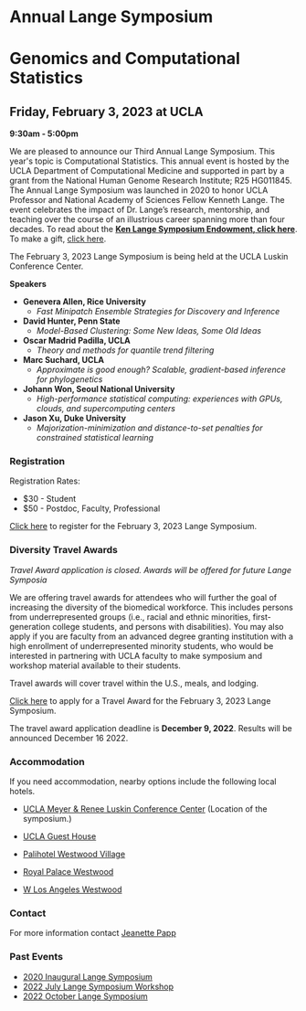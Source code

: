 # Annual Lange Symposium

# Genomics and Computational Statistics

## Friday, February 3, 2023 at UCLA

**9:30am - 5:00pm**

We are pleased to announce our Third Annual Lange Symposium. This year's topic is Computational Statistics. This annual event is hosted by the UCLA Department of Computational Medicine and supported in part by a grant from the National Human Genome Research Institute; R25 HG011845. The Annual Lange Symposium was launched in 2020 to honor UCLA Professor and National Academy of Sciences Fellow Kenneth Lange. The event celebrates the impact of Dr. Lange’s research, mentorship, and teaching over the course of an illustrious career spanning more than four decades.
To read about the **[Ken Lange Symposium Endowment, click here](https://compmed.ucla.edu/ken-lange-symposium-endowment)**. To make a gift, [click here](https://giving.ucla.edu/Campaign/Donate.aspx?SiteNum=3167&fund=64621O&code=M-19409).

The February 3, 2023 Lange Symposium is being held at the UCLA Luskin Conference Center.


**Speakers**
- **Genevera Allen, Rice University**
  - *Fast Minipatch Ensemble Strategies for Discovery and Inference*
- **David Hunter, Penn State**
  - *Model-Based Clustering:  Some New Ideas, Some Old Ideas*
- **Oscar Madrid Padilla, UCLA**
  - *Theory and methods for quantile trend filtering*
- **Marc Suchard, UCLA**
  - *Approximate is good enough?  Scalable, gradient-based inference for phylogenetics*
- **Johann Won, Seoul National University**
  - *High-performance statistical computing: experiences with GPUs, clouds, and supercomputing centers*
- **Jason Xu, Duke University**
  - *Majorization-minimization and distance-to-set penalties for constrained statistical learning*

### Registration

Registration Rates:
- $30 - Student
- $50 - Postdoc, Faculty, Professional

[Click here](https://uclahs.az1.qualtrics.com/jfe/form/SV_8bJEdJEKUs53aCy) to register for the February 3, 2023 Lange Symposium. 


### Diversity Travel Awards

*Travel Award application is closed. Awards will be offered for future Lange Symposia*

We are offering travel awards for attendees who will further the goal of increasing the diversity of the biomedical workforce. This includes persons from underrepresented groups (i.e., racial and ethnic minorities, first-generation college students, and persons with disabilities). You may also apply if you are faculty from an advanced degree granting institution with a high enrollment of underrepresented minority students, who would be interested in partnering with UCLA faculty to make symposium and workshop material available to their students. 

Travel awards will cover travel within the U.S., meals, and lodging.

[Click here](https://uclahs.az1.qualtrics.com/jfe/form/SV_0CEvbVQVGSxnM7I) to apply for a Travel Award for the February 3, 2023 Lange Symposium. 

The travel award application deadline is **December 9, 2022**. Results will be announced December 16 2022.

### Accommodation

If you need accommodation, nearby options include the following local hotels.

- [UCLA Meyer & Renee Luskin Conference Center](https://luskinconferencecenter.ucla.edu/hotels-near-ucla/standard-rooms/)
(Location of the symposium.)

- [UCLA Guest House](http://guesthouse.ucla.edu/)

- [Palihotel Westwood Village](https://www.palisociety.com/hotels/westwood-village)

- [Royal Palace Westwood](http://www.royalpalacewestwood.com/)

- [W Los Angeles Westwood](https://www.marriott.com/en-us/hotels/laxwb-w-los-angeles-west-beverly-hills/overview/)

### Contact

For more information contact [Jeanette Papp](mailto:jcpapp@ucla.edu?subject=Lange_Symposium_2023)

### Past Events
- [2020 Inaugural Lange Symposium](https://langesymposium.github.io/2020/)
- [2022 July Lange Symposium Workshop](https://langesymposium.github.io/2022-July-Workshop/)
- [2022 October Lange Symposium](https://langesymposium.github.io/2022-October-Symposium/)
